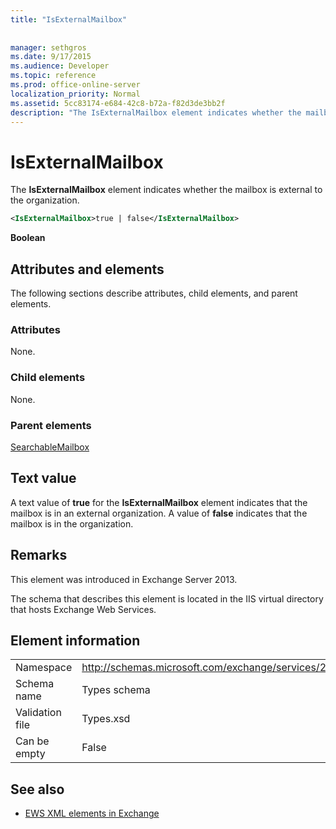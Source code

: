 ```yaml
---
title: "IsExternalMailbox"
 
 
manager: sethgros
ms.date: 9/17/2015
ms.audience: Developer
ms.topic: reference
ms.prod: office-online-server
localization_priority: Normal
ms.assetid: 5cc83174-e684-42c8-b72a-f82d3de3bb2f
description: "The IsExternalMailbox element indicates whether the mailbox is external to the organization."
---
```


# IsExternalMailbox

The **IsExternalMailbox** element indicates whether the mailbox is external to the organization. 
  
```XML
<IsExternalMailbox>true | false</IsExternalMailbox>
```

 **Boolean**
## Attributes and elements

The following sections describe attributes, child elements, and parent elements.
  
### Attributes

None.
  
### Child elements

None.
  
### Parent elements

[SearchableMailbox](searchablemailbox.md)
  
## Text value

A text value of **true** for the **IsExternalMailbox** element indicates that the mailbox is in an external organization. A value of **false** indicates that the mailbox is in the organization. 
  
## Remarks

This element was introduced in Exchange Server 2013.
  
The schema that describes this element is located in the IIS virtual directory that hosts Exchange Web Services.
  
## Element information

|||
|:-----|:-----|
|Namespace  <br/> |http://schemas.microsoft.com/exchange/services/2006/types  <br/> |
|Schema name  <br/> |Types schema  <br/> |
|Validation file  <br/> |Types.xsd  <br/> |
|Can be empty  <br/> |False  <br/> |
   
## See also



- [EWS XML elements in Exchange](ews-xml-elements-in-exchange.md)

